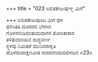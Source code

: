 +++
title = "023 ಲಲಿತತೇಜಃಪುಞ್ಜ ಮಿಗೆ"

+++
ಲಲಿತತೇಜಃಪುಂಜ ಮಿಗೆ ಥಳ  
ಥಳಿಸಿತತಿ ದೂರದಲಿ ಬೆಳಗಿನ  
ಗೊಳಸನುಡಿದಂತಾದುದಾಗಳೆ ತೋರಿತಾಕಾರ  
ತಳಿತುದವಯವ ಶುದ್ಧವರ್ಣ  
ಸ್ಥಳವು ನಿಮಿಷಕೆ ಮುನಿವರಾಕೃತಿ  
ಹೊಳೆದುದಾಕ್ಷಣವೀತ ನಾರದನೆಂದುದಖಿಳಜನ     ॥23॥